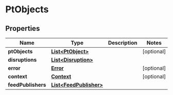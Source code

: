 
# PtObjects

## Properties
Name | Type | Description | Notes
------------ | ------------- | ------------- | -------------
**ptObjects** | [**List&lt;PtObject&gt;**](PtObject.md) |  |  [optional]
**disruptions** | [**List&lt;Disruption&gt;**](Disruption.md) |  | 
**error** | [**Error**](Error.md) |  |  [optional]
**context** | [**Context**](Context.md) |  |  [optional]
**feedPublishers** | [**List&lt;FeedPublisher&gt;**](FeedPublisher.md) |  | 



